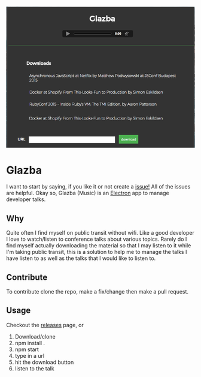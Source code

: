 ![Glazba User Interface](./glazba.png)

# Glazba
I want to start by saying, if you like it or not create a [issue!](https://github.com/skylerto/Glazba/issues) All of the issues are helpful. Okay so, Glazba (Music) is an [Electron](http://electron.atom.io/) app to manage developer talks.

## Why

Quite often I find myself on public transit without wifi. Like a good developer I love to watch/listen to conference talks about various topics. Rarely do I find myself actually downloading the material so that I may listen to it while I'm taking public transit, this is a solution to help me to manage the talks I have listen to as well as the talks that I would like to listen to.

## Contribute

To contribute clone the repo, make a fix/change then make a pull request.

## Usage

Checkout the [releases](https://github.com/skylerto/Glazba/releases) page, or   
1. Download/clone  
2. npm install .  
3. npm start  
4. type in a url  
5. hit the download button  
6. listen to the talk  
